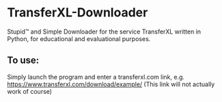 # TransferXL-Downloader
Stupid™️ and Simple Downloader for the service TransferXL written in Python, for educational and evaluational purposes.

## To use:
Simply launch the program and enter a transferxl.com link, e.g. https://www.transferxl.com/download/example/ (This link will not actually work of course)
